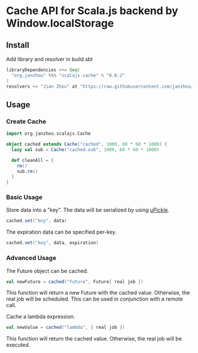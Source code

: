 # Cache API for Scala.js backend by Window.localStorage

## Install

Add library and resolver in build.sbt

```scala
libraryDependencies ++= Seq(
  "org.janzhou" %%% "scalajs-cache" % "0.0.2"
)
resolvers += "Jian Zhou" at "https://raw.githubusercontent.com/janzhou/mvn-repo/release"
```

## Usage

### Create Cache

```scala
import org.janzhou.scalajs.Cache

object cached extends Cache("cached", 1000, 60 * 60 * 1000) {
  lazy val sub = Cache("cached.sub", 1000, 60 * 60 * 1000)

  def cleanAll = {
    rm()
    sub.rm()
  }
}
```

### Basic Usage

Store data into a "key". The data will be serialized by using [uPickle](https://github.com/lihaoyi/upickle-pprint).

```scala
cached.set("key", data)
```

The expiration data can be specified per-key.

```scala
cached.set("key", data, expiration)
```

### Advanced Usage

The Future object can be cached.

```scala
val newFuture = cached("future", Future{ real job })
```

This function will return a new Future with the cached value. Otherwise, the real job will be scheduled. This can be used in conjunction with a remote call.

Cache a lambda expression.

```scala
val newValue = cached("lambda", { real job })
```

This function will return the cached value. Otherwise, the real job will be executed.

